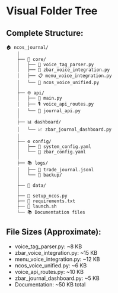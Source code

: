 # Visual Folder Tree

## Complete Structure:

```
🏠 ncos_journal/
    │
    ├── 🧠 core/
    │   ├── 🎤 voice_tag_parser.py
    │   ├── 🤖 zbar_voice_integration.py
    │   ├── 📋 menu_voice_integration.py
    │   └── 🔗 ncos_voice_unified.py
    │
    ├── 🌐 api/
    │   ├── 🚀 main.py
    │   ├── 🎙️ voice_api_routes.py
    │   └── 📝 journal_api.py
    │
    ├── 📊 dashboard/
    │   └── 📈 zbar_journal_dashboard.py
    │
    ├── ⚙️ config/
    │   ├── 🔧 system_config.yaml
    │   └── 📐 zbar_config.yaml
    │
    ├── 📚 logs/
    │   ├── 📖 trade_journal.jsonl
    │   └── 💾 backup/
    │
    ├── 📁 data/
    │
    ├── 📄 setup_ncos.py
    ├── 📄 requirements.txt
    ├── 📄 launch.sh
    └── 📚 Documentation files
```

## File Sizes (Approximate):

- voice_tag_parser.py: ~8 KB
- zbar_voice_integration.py: ~15 KB
- menu_voice_integration.py: ~12 KB
- ncos_voice_unified.py: ~6 KB
- voice_api_routes.py: ~10 KB
- zbar_journal_dashboard.py: ~5 KB
- Documentation: ~50 KB total
